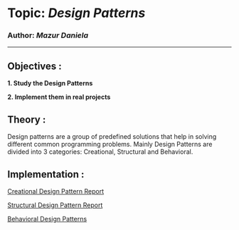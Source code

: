 # Topic: _Design Patterns_

### Author: _Mazur Daniela_

---

## Objectives :

**1. Study the Design Patterns**

**2. Implement them in real projects**

## Theory :

Design patterns are a group of predefined solutions that help in solving different common programming problems. Mainly Design Patterns are divided into 3 categories: Creational, Structural and Behavioral.

## Implementation :

[Creational Design Pattern Report](./Reports/CreationalDesignPatterns.md)

[Structural Design Pattern Report](./Reports/StructuralDesignPatterns.md)

[Behavioral Design Patterns](./Reports/BehavioralDesignPatterns.md)
